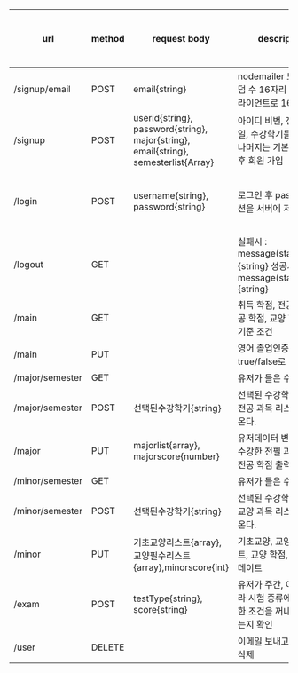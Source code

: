 | url | method | request body | description | response data type | 개발 여부 |
| --- | --- | --- | --- | --- | --- |
| /signup/email | POST | email{string} | nodemailer 모듈로 랜덤 수 16자리 보내서 클라이언트로 16자리 전달 | secretcode{string} | O |
| /signup | POST | userid{string}, password{string}, major{string}, email{string}, semesterlist{Array} | 아이디 비번, 전공, 이메일, 수강학기를 받아서 나머지는 기본 설정 완료 후 회원 가입 | 완료시 message{string} | O |
| /login | POST | username{string}, password{string} | 로그인 후 passport 세션을 서버에 저장 | 실패시 : message(status:404){string},    성공시 : message(status:200){string} | O |
| /logout | GET |  | 실패시 : message(status:404){string} 성공시 : message(status:200){string} |  | O |
| /main | GET |  | 취득 학점, 전공필수, 전공 학점, 교양 학점, 자격기준 조건 | object(array) | X |
| /main | PUT |  | 영어 졸업인증 요건 true/false로 업데이트 | 리턴 없음 | O |
| /major/semester | GET |  | 유저가 들은 수강학기 | {array} | O |
| /major/semester | POST | 선택된수강학기{string} | 선택된 수강학기의 모든 전공 과목 리스트를 꺼내온다. | object(array) | X |
| /major | PUT | majorlist{array}, majorscore{number} | 유저데이터 변경하고 미수강한 전필 과목, 남은 전공 학점 출력 | {subject: ,score: number(int)}{Object} | X |
| /minor/semester | GET |  | 유저가 들은 수강학기 | {array} | O |
| /minor/semester | POST | 선택된수강학기{string} | 선택된 수강학기의 모든 교양 과목 리스트를 꺼내온다. | minor{기초교양: [], 교양필수: []}(object) | X |
| /minor | PUT | 기초교양리스트{array},교양필수리스트{array},minorscore{int} | 기초교양, 교양필수리스트, 교양 학점, 총학점 업데이트 |  | X |
| /exam | POST | testType{string}, score{string} | 유저가 주간, 야간에 따라 시험 종류에 따른 제한 조건을 꺼내서 통과되는지 확인 | 통과여부(boolean) | O |
| /user | DELETE |  | 이메일 보내고 userid 삭제 | message(status:200){string} | O |